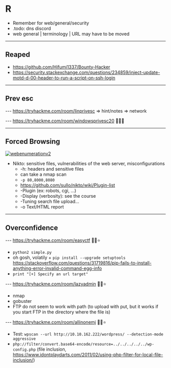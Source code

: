 # R

* Remember for web/general/security
* .todo: dns discord
* web general | terminology | URL may have to be moved

<hr>

## Reaped

* https://github.com/Hifumi1337/Bounty-Hacker
* https://security.stackexchange.com/questions/234859/inject-update-motd-d-00-header-to-run-a-script-on-ssh-login

<hr>

## Prev esc

--- https://tryhackme.com/room/linprivesc
=> hint/notes
=> network

--- https://tryhackme.com/room/windowsprivesc20 🐍🐍🐍

<hr>

## Forced Browsing

[![webenumerationv2](../../../_badges/thmp/webenumerationv2.svg)](https://tryhackme.com/room/webenumerationv2)

* Nikto: sensitive files, vulnerabilities of the web server, misconfigurations
  * -h: headers and sensitive files
  * can take a nmap scan
  * `-p 80,8000,8080`
  * https://github.com/sullo/nikto/wiki/Plugin-list
  * -Plugin (ex: robots, cgi, ...)
  * -Display (verbosity): see the course
  * -Tuning search file upload...
  * -o Text/HTML report

<hr>

## Overconfidence

--- https://tryhackme.com/room/easyctf 🐍🐍⭐

* `python2 simple.py`
* oh gosh, volatily + `pip install --upgrade setuptools` https://stackoverflow.com/questions/31719816/pip-fails-to-install-anything-error-invalid-command-egg-info
* `print "[+] Specify an url target"`

--- https://tryhackme.com/room/lazyadmin 🐍🐍⭐

* nmap
* gobuster
* FTP do not seem to work with path (to upload with put, but it works if you start FTP in the directory where the file is)

--- https://tryhackme.com/room/allinonemj 🐍🐍⭐

* Test: `wpscan --url http://10.10.162.222/wordpress/ --detection-mode aggressive`
* `php://filter/convert.base64-encode/resource=../../../../../wp-config.php` (file inclusion, https://www.idontplaydarts.com/2011/02/using-php-filter-for-local-file-inclusion/)